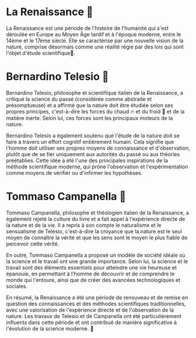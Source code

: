 # La Renaissance 🌹
La Renaissance est une période de l'histoire de l'humanité qui s'est déroulée en Europe au Moyen Âge tardif et à l'époque moderne, entre le 14ème et le 17ème siècle. Elle se caractérise par une nouvelle vision de la nature, comprise désormais comme une réalité régie par des lois qui sont l'objet d'étude scientifique🔬.

# Bernardino Telesio 👨

Bernardino Telesio, philosophe et scientifique italien de la Renaissance, a critiqué la science du passé (considérée comme abstraite et présomptueuse) et a affirmé que la nature doit être étudiée selon ses propres principes, c'est-à-dire les forces du chaud 🔥 et du froid 🥶 et de la matière inerte. Selon lui, ces forces sont les principaux moteurs de la nature. 

Bernardino Telesio a également soutenu que l'étude de la nature doit se faire à travers un effort cognitif entièrement humain. Cela signifie que l'homme doit utiliser ses propres moyens de connaissance et d'observation, plutôt que de se fier uniquement aux autorités du passé ou aux théories préétablies. Cette idée a été l'une des principales inspirations de la méthode scientifique moderne, qui prône l'observation et l'expérimentation comme moyens de vérifier ou d'infirmer les hypothèses.

# Tommaso Campanella 👴

Tommaso Campanella, philosophe et théologien italien de la Renaissance, a également rejeté la culture du livre et a fait appel à l'expérience directe de la nature et de la vie. Il a repris à son compte le naturalisme et le sensualisme de Telesio, c'est-à-dire la croyance que la nature est le seul moyen de connaître la vérité et que les sens sont le moyen le plus fiable de percevoir cette vérité.

En outre, Tommaso Campanella a proposé un modèle de société idéale où la science et le travail ont une grande importance. Selon lui, la science et le travail sont des éléments essentiels pour atteindre une vie heureuse et épanouie, en permettant à l'homme de découvrir et de comprendre le monde qui l'entoure, ainsi que de créer des avancées technologiques et sociales.

En résumé, la Renaissance a été une période de renouveau et de remise en question des connaissances et des méthodes scientifiques traditionnelles, avec une valorisation de l'expérience directe et de l'observation de la nature. Les travaux de Telesio et de Campanella ont été particulièrement influents dans cette période et ont contribué de manière significative à l'évolution de la science moderne. 🧐
